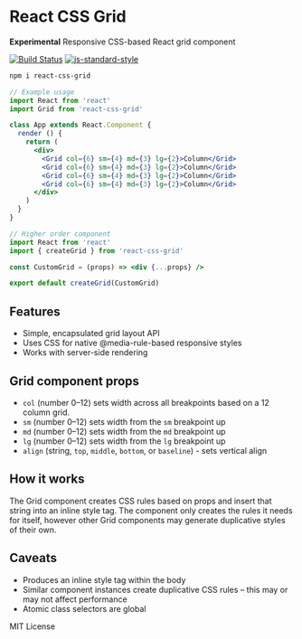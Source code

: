 
# React CSS Grid

**Experimental**
Responsive CSS-based React grid component

[![Build Status](https://travis-ci.org/jxnblk/react-css-grid.svg?branch=master)](https://travis-ci.org/jxnblk/react-css-grid)
[![js-standard-style](https://img.shields.io/badge/code%20style-standard-brightgreen.svg)](http://standardjs.com/)

```sh
npm i react-css-grid
```

```jsx
// Example usage
import React from 'react'
import Grid from 'react-css-grid'

class App extends React.Component {
  render () {
    return (
      <div>
        <Grid col={6} sm={4} md={3} lg={2}>Column</Grid>
        <Grid col={6} sm={4} md={3} lg={2}>Column</Grid>
        <Grid col={6} sm={4} md={3} lg={2}>Column</Grid>
        <Grid col={6} sm={4} md={3} lg={2}>Column</Grid>
      </div>
    )
  }
}
```

```jsx
// Higher order component
import React from 'react'
import { createGrid } from 'react-css-grid'

const CustomGrid = (props) => <div {...props} />

export default createGrid(CustomGrid)
```

## Features
- Simple, encapsulated grid layout API
- Uses CSS for native @media-rule-based responsive styles
- Works with server-side rendering

## Grid component props
- `col` (number 0–12) sets width across all breakpoints based on a 12 column grid.
- `sm` (number 0–12) sets width from the `sm` breakpoint up
- `md` (number 0–12) sets width from the `md` breakpoint up
- `lg` (number 0–12) sets width from the `lg` breakpoint up
- `align` (string, `top`, `middle`, `bottom`, or `baseline`) - sets vertical align

## How it works

The Grid component creates CSS rules based on props and insert that string into an inline style tag. The component only creates the rules it needs for itself, however other Grid components may generate duplicative styles of their own.

## Caveats
- Produces an inline style tag within the body
- Similar component instances create duplicative CSS rules – this may or may not affect performance
- Atomic class selectors are global

MIT License
